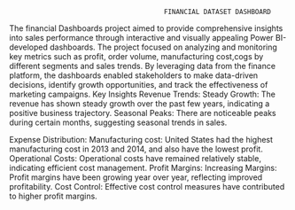                                            FINANCIAL DATASET DASHBOARD
The financial Dashboards project aimed to provide comprehensive insights into  sales performance through interactive and visually appealing Power BI-developed dashboards. The project focused on analyzing and monitoring key metrics such as profit, order volume, manufacturing cost,cogs by different segments and sales trends. By leveraging data from the finance platform, the dashboards enabled stakeholders to make data-driven decisions, identify growth opportunities, and track the effectiveness of marketing campaigns.
Key Insights
Revenue Trends:
Steady Growth: The revenue has shown steady growth over the past few years, indicating a positive business trajectory.
Seasonal Peaks: There are noticeable peaks during certain months, suggesting seasonal trends in sales.

Expense Distribution:
Manufacturing cost: United States had the highest manufacturing cost in 2013 and 2014, and also have the lowest profit.
Operational Costs: Operational costs have remained relatively stable, indicating efficient cost management.
Profit Margins:
Increasing Margins: Profit margins have been growing year over year, reflecting improved profitability.
Cost Control: Effective cost control measures have contributed to higher profit margins.
